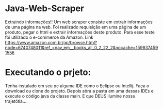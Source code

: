# Java-Web-Scraper
Extraindo informações!!
Um web scraper consiste em extrair informações de uma página na web.
Foi realizado requisição em uma página de um produto, pegar o
html e extrair informações deste produto. Para esse teste foi utilizado o e-commerce da Amazon.
Link https://www.amazon.com.br/gp/browse.html?node=6740748011&ref_=nav_em__books_all_0_2_22_2&nocache=1599374591556

# Executando o prjeto:

Tenha instalado em seu pc alguma IDE como o Eclipse ou Intellij.
Faça o download ou clone do projeto.
Depois abra a pasta em uma dessas IDEs e execute o código java da classe main.
E que DEUS ilumine nossa trajetótia....
